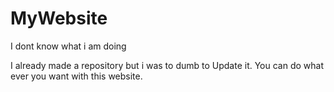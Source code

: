 # MyWebsite
I dont know what i am doing


I already made a repository but i was to dumb to Update it. 
You can do what ever you want with this website. 
